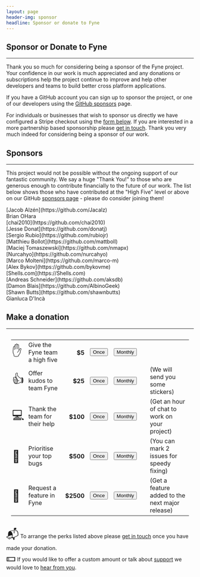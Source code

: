 ```yaml
---
layout: page
header-img: sponsor
headline: Sponsor or donate to Fyne
---
```


<section class="bg-primary" id="about">
<div class="container">
<div class="row">
<div class="col-lg-12 text-center" markdown="1">

## Sponsor or Donate to Fyne
<hr class="light">

Thank you so much for considering being a sponsor of the Fyne project.
Your confidence in our work is much appreciated and any donations or subscriptions help
the project continue to improve and help other developers and teams to build
better cross platform applications.

If you have a GitHub account you can sign up to sponsor the project, or one of our developers
using the [GitHub sponsors](https://github.com/sponsors/fyne-io/) page.

For individuals or businesses that wish to sponsor us directly we have configured a Stripe checkout
using the [form below](#make-a-donation). If you are interested in a more partnership based
sponsorship please [get in touch](#contact).
Thank you very much indeed for considering being a sponsor of our work.

</div>
</div>
</div>
</section>

<div class="container">
<div class="row">
<div class="col-lg-12 text-center" markdown="1">

## Sponsors
---

This project would not be possible without the ongoing support of our fantastic community.
We say a huge "Thank You!" to those who are generous enough to contribute financially to the future of our work.
The list below shows those who have contributed at the "High Five" level or above
on our GitHub [sponsors page](https://github.com/sponsors/fyne-io) -
please do consider joining them!

</div>

<div class="col-lg-3 text-center" markdown="1">
[Jacob Alzén](https://github.com/Jacalz)
</div>
<div class="col-lg-3 text-center" markdown="1">
Brian OHara
</div>
<div class="col-lg-3 text-center" markdown="1">
[chai2010](https://github.com/chai2010)
</div>
<div class="col-lg-3 text-center" markdown="1">
[Jesse Donat](https://github.com/donatj)
</div>

<div class="col-lg-3 text-center" markdown="1">
[Sergio Rubio](https://github.com/rubiojr)
</div>
<div class="col-lg-3 text-center" markdown="1">
[Matthieu Bollot](https://github.com/mattboll)
</div>
<div class="col-lg-3 text-center" markdown="1">
[Maciej Tomaszewski](https://github.com/nmapx)
</div>
<div class="col-lg-3 text-center" markdown="1">
[Nurcahyo](https://github.com/nurcahyo)
</div>

<div class="col-lg-3 text-center" markdown="1">
[Marco Molteni](https://github.com/marco-m)
</div>
<div class="col-lg-3 text-center" markdown="1">
[Alex Bykov](https://github.com/bykovme)
</div>
<div class="col-lg-3 text-center" markdown="1">
[Shells.com](https://Shells.com)
</div>
<div class="col-lg-3 text-center" markdown="1">
[Andreas Schneider](https://github.com/aksdb)
</div>

<div class="col-lg-3 text-center" markdown="1">
[Damon Blais](https://github.com/AlbinoGeek)
</div>
<div class="col-lg-3 text-center" markdown="1">
[Shawn Butts](https://github.com/shawnbutts)
</div>
<div class="col-lg-3 text-center" markdown="1">
Gianluca D'Incà
</div>
<div class="col-lg-3 text-center" markdown="1">
</div>

</div>
</div>

<section class="bg-primary">
<div class="container">
<div class="row">
<div class="col-lg-12 text-center" markdown="1">

## Make a donation
<hr class="light">

<!-- Load Stripe.js on your website. -->
<script src="https://js.stripe.com/v3"></script>

<!-- Create a button that your customers click to complete their purchase. -->
<table style="padding:10pt">
  <tbody><tr>
    <td style="padding:5pt 2pt"><span style="font-size:200%">✋</span></td>
    <td>Give the Fyne team a high five</td>
    <td style="text-align: right; padding: 0 5pt"><strong>$5</strong></td>
    <td><button id="donate-five" role="link" class="btn btn-default">Once</button></td>
    <td><button id="sponsor-five" role="link" class="btn btn-default">Monthly</button></td>
    <td></td>
  </tr>
  <tr>
    <td style="padding:5pt 2pt"><span style="font-size:200%">👍</span></td>
    <td>Offer kudos to team Fyne</td>
    <td style="text-align: right; padding: 0 5pt"><strong>$25</strong></td>
    <td><button id="donate-kudos" role="link" class="btn btn-default">Once</button></td>
    <td><button id="sponsor-kudos" role="link" class="btn btn-default">Monthly</button></td>
    <td colspan="3" style="padding-left: 20pt">(We will send you some stickers)</td>
  </tr>
  <tr>
    <td style="padding:5pt 2pt"><span style="font-size:200%">💻</span></td>
    <td>Thank the team for their help</td>
    <td style="text-align: right; padding: 0 5pt"><strong>$100</strong></td>
    <td><button id="donate-thanks" role="link" class="btn btn-default">Once</button></td>
    <td><button id="sponsor-thanks" role="link" class="btn btn-default">Monthly</button></td>
  <td colspan="3" style="padding-left: 20pt">(Get an hour of chat to work on your project)</td>
  </tr>
  <tr>
    <td style="padding:5pt 2pt"><span style="font-size:200%">🐛</span></td>
    <td>Prioritise your top bugs</td>
    <td style="text-align: right; padding: 0 5pt"><strong>$500</strong></td>
    <td><button id="donate-bug" role="link" class="btn btn-default">Once</button></td>
    <td><button id="sponsor-bug" role="link" class="btn btn-default">Monthly</button></td>
    <td colspan="3" style="padding-left: 20pt">(You can mark 2 issues for speedy fixing)</td>
  </tr>
  <tr>
    <td style="padding:5pt 2pt"><span style="font-size:200%">🔭</span></td>
    <td>Request a feature in Fyne</td>
    <td style="text-align: right; padding: 0 5pt"><strong>$2500</strong></td>
    <td><button id="donate-feature" role="link" class="btn btn-default">Once</button></td>
    <td><button id="sponsor-feature" role="link" class="btn btn-default">Monthly</button></td>
    <td colspan="3" style="padding-left: 20pt">(Get a feature added to the next major release)</td>
  </tr>
</tbody></table>

<div id="error-message"></div>

<script>
  var stripe = Stripe('pk_live_pYF8NKv3TWLl5nvPADGA2mPh00a2sswW6t');

  function shopButton(id, sku, plan) {
    var checkoutButton = document.getElementById(id);
    checkoutButton.addEventListener('click', function () {
      // When the customer clicks on the button, redirect
      // them to Checkout.
      var item = {sku: sku, quantity: 1};
      if (sku == '') {
        item = {plan: plan, quantity: 1}
      }
      stripe.redirectToCheckout({
        items: [item],

        successUrl: 'https://fyne.io/sponsor/success',
        cancelUrl: 'https://fyne.io/sponsor/fail',
      })
      .then(function (result) {
        if (result.error) {
          // If `redirectToCheckout` fails due to a browser or network
          // error, display the localized error message to your customer.
          var displayError = document.getElementById('error-message');
          displayError.textContent = result.error.message;
        }
      });
    });
  };

  shopButton('donate-five', 'sku_EkQJ3MGj2pTBUO', '');
  shopButton('donate-kudos', 'sku_EkQKZiAwRmltw3', '');
  shopButton('donate-thanks', 'sku_EkQKq5f3QD2wD5', '');
  shopButton('donate-bug', 'sku_GqGy6WUT6P7xU5', '');
  shopButton('donate-feature', 'sku_EnQ7zONJwgBO38', '');

  shopButton('sponsor-five', '', 'price_1Ib0R8Fb4AX8yFSsw9sHhU2Y');
  shopButton('sponsor-kudos', '', 'price_1Ib0R8Fb4AX8yFSsNu5Xe8I9');
  shopButton('sponsor-thanks', '', 'price_1Ib0R8Fb4AX8yFSsNTRHPj4V');
  shopButton('sponsor-bug', '', 'price_1Ib0R8Fb4AX8yFSsU507mdt6');
  shopButton('sponsor-feature', '', 'price_1Ib0R8Fb4AX8yFSseHySPjAH');
</script>

<span style="font-size:200%">📬</span> To arrange the perks listed above please [get in touch](#contact) once you have made your donation.  
<span style="font-size:200%">💵</span> If you would like to offer a custom amount or talk about [support](/support/) we would love to [hear from you](#contact).

</div>
</div>
</div>


